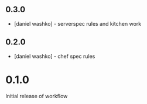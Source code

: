 0.3.0
-----
- [daniel washko] - serverspec rules and kitchen work

0.2.0
-----
- [daniel washko] - chef spec rules

# 0.1.0

Initial release of workflow
